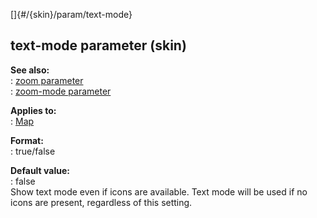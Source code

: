 []{#/{skin}/param/text-mode}    
## text-mode parameter (skin)    
**See also:**    
:   [zoom parameter](/ref/%7Bskin%7D/param/zoom.md)    
:   [zoom-mode parameter](/ref/%7Bskin%7D/param/zoom-mode.md)    
<!-- -->    
**Applies to:**    
:   [Map](/ref/%7Bskin%7D/control/map.md)    
<!-- -->    
**Format:**    
:   true/false    
<!-- -->    
**Default value:**    
:   false    
Show text mode even if icons are available. Text mode will be used if no    
icons are present, regardless of this setting.  